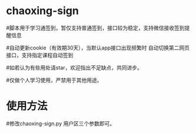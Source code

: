 # chaoxing-sign

#脚本用于学习通签到，暂仅支持普通签到，接口较为稳定，支持微信接收签到提醒信息

#自动更新cookie（有效期30天），当默认app接口出现频繁时 自动切换第二网页接口，支持指定课程自动签到

#如若认为有些用处请star，欢迎指出不足缺点，共同进步。

#仅做个人学习使用，严禁用于其他用途。

# 使用方法

#修改chaoxing-sign.py 用户区三个参数即可。
